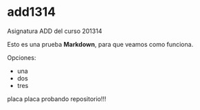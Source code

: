 add1314
=======

Asignatura ADD del curso 201314

Esto es una prueba **Markdown**, para que 
veamos como funciona.

Opciones:

* una 
* dos
* tres

placa placa probando repositorio!!!
